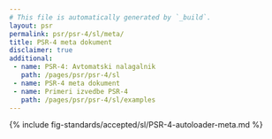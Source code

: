 ```yaml
---
# This file is automatically generated by `_build`.
layout: psr
permalink: psr/psr-4/sl/meta/
title: PSR-4 meta dokument
disclaimer: true
additional:
 - name: PSR-4: Avtomatski nalagalnik
   path: /pages/psr/psr-4/sl
 - name: PSR-4 meta dokument
 - name: Primeri izvedbe PSR-4
   path: /pages/psr/psr-4/sl/examples
---
```


{% include fig-standards/accepted/sl/PSR-4-autoloader-meta.md %}